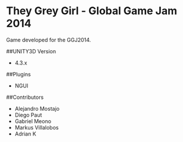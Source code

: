 They Grey Girl - Global Game Jam 2014
============
Game developed for the GGJ2014.

##UNITY3D Version
* 4.3.x

##Plugins
* NGUI

##Contributors
* Alejandro Mostajo
* Diego Paut
* Gabriel Meono
* Markus Villalobos
* Adrian K